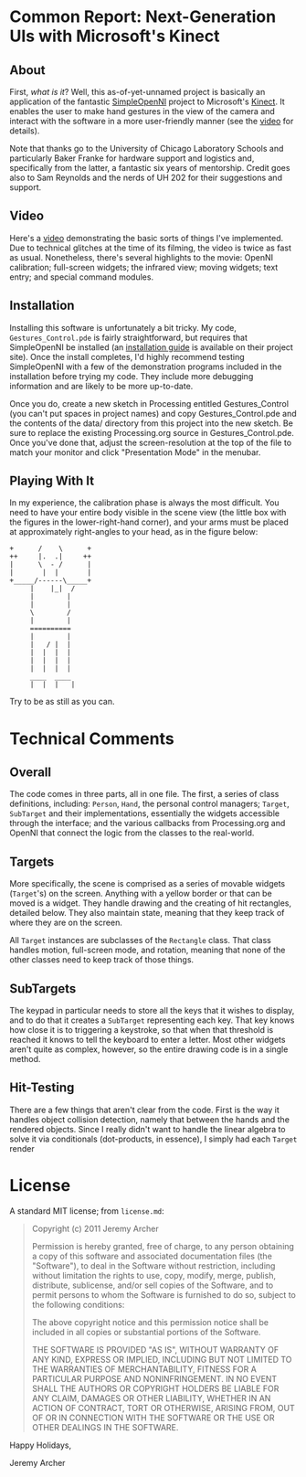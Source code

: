 Common Report: Next-Generation UIs with Microsoft's Kinect
===

About
---

First, _what is it_? Well, this as-of-yet-unnamed project is basically an application of the fantastic [SimpleOpenNI][simple-openni] project to Microsoft's [Kinect][kinect-site]. It enables the user to make hand gestures in the view of the camera and interact with the software in a more user-friendly manner (see the [video][kinect-demo-video] for details).

[simple-openni]: http://code.google.com/p/simple-openni/
[kinect-site]: http://www.xbox.com/en-US/kinect

Note that thanks go to the University of Chicago Laboratory Schools and particularly Baker Franke for hardware support and logistics and, specifically from the latter, a fantastic six years of mentorship. Credit goes also to Sam Reynolds and the nerds of UH 202 for their suggestions and support.

Video
----------

Here's a [video][kinect-demo-video] demonstrating the basic sorts of things I've implemented. Due to technical glitches at the time of its filming, the video is twice as fast as usual. Nonetheless, there's several highlights to the movie: OpenNI calibration; full-screen widgets; the infrared view; moving widgets; text entry; and special command modules.

[kinect-demo-video]: http://vimeo.com/33249708

Installation
---

Installing this software is unfortunately a bit tricky. My code, `Gestures_Control.pde` is fairly straightforward, but requires that SimpleOpenNI be installed (an [installation guide][simple-open-ni-install] is available on their project site). Once the install completes, I'd highly recommend testing SimpleOpenNI with a few of the demonstration programs included in the installation before trying my code. They include more debugging information and are likely to be more up-to-date.

Once you do, create a new sketch in Processing entitled Gestures_Control (you can't put spaces in project names) and copy Gestures_Control.pde and the contents of the data/ directory from this project into the new sketch. Be sure to replace the existing Processing.org source in Gestures_Control.pde. Once you've done that, adjust the screen-resolution at the top of the file to match your monitor and click "Presentation Mode" in the menubar.

[simple-open-ni-install]: [http://code.google.com/p/simple-openni/wiki/Installation]

Playing With It
---

In my experience, the calibration phase is always the most difficult. You need to have your entire body visible in the scene view (the little box with the figures in the lower-right-hand corner), and your arms must be placed at approximately right-angles to your head, as in the figure below:

                  
    +      /    \      +
    ++     |.  .|     ++
    |      \  - /      |
    |       |  |       |
    +_____/------\_____+
         |    |_|  /
         |        |
         |        |
         \        /
         |        |
         ==========
         |        |
         |   / |  |
         |  |  |  |
         |  |  |  |
         |  |  |  |
         ____  ____
         |  |  |   |

Try to be as still as you can.

Technical Comments
====

Overall
---

The code comes in three parts, all in one file. The first, a series of class definitions, including: `Person`, `Hand`, the personal control managers; `Target`, `SubTarget` and their implementations, essentially the widgets accessible through the interface; and the various callbacks from Processing.org and OpenNI that connect the logic from the classes to the real-world.

Targets
---

More specifically, the scene is comprised as a series of movable widgets (`Target`'s) on the screen. Anything with a yellow border or that can be moved is a widget. They handle drawing and the creating of hit rectangles, detailed below. They also maintain state, meaning that they keep track of where they are on the screen.

All `Target` instances are subclasses of the `Rectangle` class. That class handles motion, full-screen mode, and rotation, meaning that none of the other classes need to keep track of those things.

SubTargets
---

The keypad in particular needs to store all the keys that it wishes to display, and to do that it creates a `SubTarget` representing each key. That key knows how close it is to triggering a keystroke,
so that when that threshold is reached it knows to tell the keyboard to enter a letter. Most other widgets aren't quite as complex, however, so the entire drawing code is in a single method.

Hit-Testing
---

There are a few things that aren't clear from the code. First is the way it handles object collision detection, namely that between the hands and the rendered objects. Since I really didn't want to handle the linear algebra to solve it via conditionals (dot-products, in essence), I simply had each `Target` render 

License
===

A standard MIT license; from `license.md`:

> Copyright (c) 2011 Jeremy Archer
> 
> Permission is hereby granted, free of charge, to any person obtaining a copy
> of this software and associated documentation files (the "Software"), to deal
> in the Software without restriction, including without limitation the rights
> to use, copy, modify, merge, publish, distribute, sublicense, and/or sell
> copies of the Software, and to permit persons to whom the Software is
> furnished to do so, subject to the following conditions:
> 
> The above copyright notice and this permission notice shall be included in all
> copies or substantial portions of the Software.
> 
> THE SOFTWARE IS PROVIDED "AS IS", WITHOUT WARRANTY OF ANY KIND, EXPRESS OR
> IMPLIED, INCLUDING BUT NOT LIMITED TO THE WARRANTIES OF MERCHANTABILITY,
> FITNESS FOR A PARTICULAR PURPOSE AND NONINFRINGEMENT. IN NO EVENT SHALL THE
> AUTHORS OR COPYRIGHT HOLDERS BE LIABLE FOR ANY CLAIM, DAMAGES OR OTHER
> LIABILITY, WHETHER IN AN ACTION OF CONTRACT, TORT OR OTHERWISE, ARISING FROM,
> OUT OF OR IN CONNECTION WITH THE SOFTWARE OR THE USE OR OTHER DEALINGS IN THE
> SOFTWARE.

Happy Holidays,

Jeremy Archer
